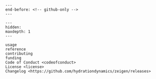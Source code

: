```{include} ../README.md
---
end-before: <!-- github-only -->
---
```

[license]: license
[contributor guide]: contributing
[command-line reference]: usage

```{toctree}
---
hidden:
maxdepth: 1
---

usage
reference
contributing
funding
Code of Conduct <codeofconduct>
License <license>
Changelog <https://github.com/hydrationdynamics/zeigen/releases>
```
